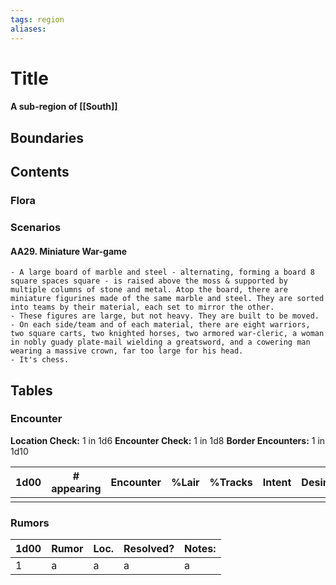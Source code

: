 ```yaml
---
tags: region
aliases:
---
```

# Title
#### A sub-region of [[South]]
## Boundaries
## Contents
### Flora
### Scenarios
#### AA29. Miniature War-game
	- A large board of marble and steel - alternating, forming a board 8 square spaces square - is raised above the moss & supported by multiple columns of stone and metal. Atop the board, there are miniature figurines made of the same marble and steel. They are sorted into teams by their material, each set to mirror the other.
	- These figures are large, but not heavy. They are built to be moved.
	- On each side/team and of each material, there are eight warriors, two square carts, two knighted horses, two armored war-cleric, a woman in nobly guady plate-mail wielding a greatsword, and a cowering man wearing a massive crown, far too large for his head.
	- It's chess.
## Tables
### Encounter
**Location Check:** 1 in 1d6
**Encounter Check:** 1 in 1d8
**Border Encounters:** 1 in 1d10


| 1d00 | # appearing | Encounter | %Lair | %Tracks | Intent | Desire |
| ---- | ----------- | --------- | ----- | ------- | ------ | ------ |
|      |             |           |       |         |        |        |

### Rumors
| 1d00 | Rumor | Loc. | Resolved? | Notes: |
|------|-------|------|-----------|--------|
| 1    | a     | a    | a         | a      |